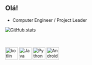 ## Olá! 

- Computer Engineer / Project Leader


</div>
  <a href="https://github.com/lucasmello903">
  
  [![GitHub stats](https://github-readme-stats.vercel.app/api?username=lucasmello903)](https://github.com/lucasmello903/github-readme-stats)
  
<div style="display: inline_block"><br>
  <div style="display: inline_block"><br>
  <img align="center" alt="kotlin" height="40" width="40" src="https://cdn.jsdelivr.net/gh/devicons/devicon@latest/icons/kotlin/kotlin-original.svg" />
  <img align="center" alt="Java" height="40" width= "40" src="https://cdn.jsdelivr.net/gh/devicons/devicon@latest/icons/java/java-original.svg" />
  <img align="center" alt="Python" height="40"  height="40"src="https://cdn.jsdelivr.net/gh/devicons/devicon/icons/python/python-original.svg" />
  <img align="center" alt="Android" height="40"  height="40"src="https://cdn.jsdelivr.net/gh/devicons/devicon/icons/android/android-original-wordmark.svg" />


  </div>
 
  

